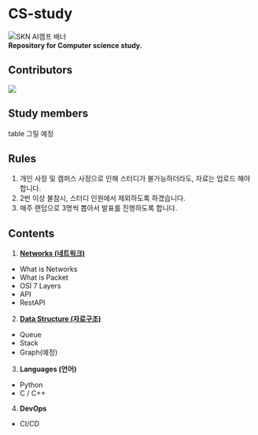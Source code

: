 # CS-study
![SKN AI캠프 배너](https://github.com/Jh-jaehyuk/Jh-jaehyuk.github.io/assets/126551524/7ea63fc3-95f0-44d5-a0f0-cf431cae34f1)   
**Repository for Computer science study.** 
  
## Contributors
<a href="https://github.com/jh-jaehyuk/cs-study/graphs/contributors">
  <img src="https://contrib.rocks/image?repo=jh-jaehyuk/cs-study" />
</a>

## Study members
table 그릴 예정

## Rules
1. 개인 사정 및 캠퍼스 사정으로 인해 스터디가 불가능하더라도, 자료는 업로드 해야 합니다.
2. 2번 이상 불참시, 스터디 인원에서 제외하도록 하겠습니다.
3. 매주 랜덤으로 3명씩 뽑아서 발표를 진행하도록 합니다.

## Contents
1. **[Networks (네트워크)](.\Network")**
  * What is Networks
  * What is Packet
  * OSI 7 Layers
  * API
  * RestAPI
   
2. **[Data Structure (자료구조)](".\Data%20Structure")**
  * Queue
  * Stack
  * Graph(예정)
    
3. **Languages (언어)**
  * Python
  * C / C++

4. **DevOps**
  * CI/CD
